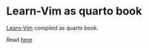 # Learn-Vim as quarto book

[Learn-Vim](https://github.com/iggredible/Learn-Vim) compiled as quarto book.

Read [here](https://yongfu.name/Learn-Vim/)
